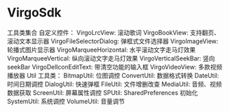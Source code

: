 # VirgoSdk
工具类集合
自定义控件：
  VirgoLrcView: 滚动歌词
  VirgoBookView: 支持翻页、滚动文本显示器
  VirgoFileSelectorDialog: 弹框式文件选择器
  VirgoImageView: 轮播式图片显示器
  VirgoMarqueeHorizontal: 水平滚动文字走马灯效果
  VirgoMarqueeVertical: 纵向滚动文字走马灯效果
  VirgoVerticalSeekBar: 竖向seekBar
  VirgoDelIconEditText: 带清空功能的输入框
  VirgoVideoView: 多款视频播放器
Util 工具类：
  BitmapUtil: 位图调控
  ConvertUtil: 数据格式转换
  DateUtil: 时间日期调控
  DialogUtil: 快速弹框
  FileUtil: 文件增删改查
  MediaUtil: 音频、视频数据获取
  ScreenUtil: 屏幕属性调控
  SPUtil: SharedPreferences 初始化
  SystemUtil: 系统调控
  VolumeUtil: 音量调节
